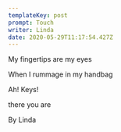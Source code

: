 ```yaml
---
templateKey: post
prompt: Touch
writer: Linda
date: 2020-05-29T11:17:54.427Z
---
```

My fingertips are my eyes

When I rummage in my handbag

Ah! Keys!

there you are



By Linda